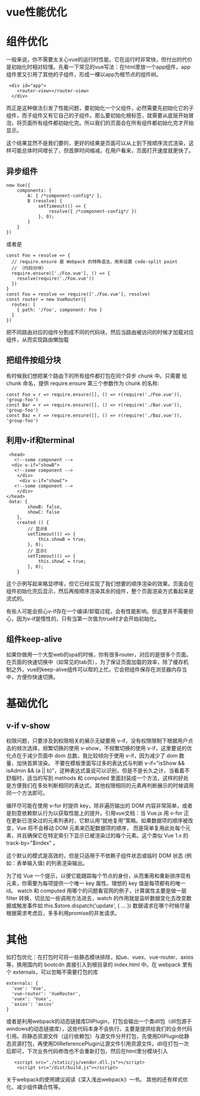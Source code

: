 # vue性能优化  
# 组件优化
一般来说，你不需要太关心vue的运行时性能，它在运行时非常快，但付出的代价是初始化时相对较慢。先看一下常见的vue写法：在html里放一个app组件，app组件里又引用了其他的子组件，形成一棵以app为根节点的组件树。  
```
 <div id="app">
    <router-view></router-view>
  </div>  
  ```
  而正是这种做法引发了性能问题，要初始化一个父组件，必然需要先初始化它的子组件，而子组件又有它自己的子组件。那么要初始化根标签，就需要从底层开始冒泡，将页面所有组件都初始化完。所以我们的页面会在所有组件都初始化完才开始显示。

这个结果显然不是我们要的，更好的结果是页面可以从上到下按顺序流式渲染，这样可能总体时间增长了，但首屏时间缩减，在用户看来，页面打开速度就更快了。
## 异步组件  
```
new Vue({
    components: {
        A: { /*component-config*/ },
        B (resolve) {
            setTimeout(() => {
                resolve({ /*component-config*/ })
            }, 0);
        }
    }
})
```
或者是
```
const Foo = resolve => {
  // require.ensure 是 Webpack 的特殊语法，用来设置 code-split point
  // （代码分块）
  require.ensure(['./Foo.vue'], () => {
    resolve(require('./Foo.vue'))
  })
}  
const Foo = resolve => require(['./Foo.vue'], resolve)   
const router = new VueRouter({
  routes: [
    { path: '/foo', component: Foo }
  ]
})   
```
把不同路由对应的组件分割成不同的代码块，然后当路由被访问的时候才加载对应组件，从而实现路由懒加载  
## 把组件按组分块  
有时候我们想把某个路由下的所有组件都打包在同个异步 chunk 中。只需要 给 chunk 命名，提供 require.ensure 第三个参数作为 chunk 的名称:
```
const Foo = r => require.ensure([], () => r(require('./Foo.vue')), 'group-foo')
const Bar = r => require.ensure([], () => r(require('./Bar.vue')), 'group-foo')
const Baz = r => require.ensure([], () => r(require('./Baz.vue')), 'group-foo')  
```
## 利用v-if和terminal  
```
 <head>
   <!--some component -->
  <div v-if="showB">
   <!--some component -->
    </div>
     <div v-if="showC">
   <!--some component -->
    </div>
</head>
 data: {
        showB: false,
        showC: false
    },
    created () {
        // 显示B
        setTimeout(() => {
            this.showB = true;
        }, 0);
        // 显示C
        setTimeout(() => {
            this.showC = true;
        }, 0);
    }  
 ```
这个示例写起来略显啰嗦，但它已经实现了我们想要的顺序渲染的效果。页面会在组件初始化完后显示，然后再按顺序渲染其余的组件，整个页面渲染方式看起来是流式的。

有些人可能会担心v-if存在一个编译/卸载过程，会有性能影响。但这里并不需要担心，因为v-if是惰性的，只有当第一次值为true时才会开始初始化。  
## 组件keep-alive  
如果你做用一个大型web的spa的时候，你有很多router，对应的是很多个页面。在页面的快速切换中（如常见的tab页），为了保证页面加载的效率，除了缓存机制之外，vue的keep-alive组件可以帮的上忙。它会把组件保存在浏览器内存当中，方便你快速切换。
# 基础优化
## v-if v-show
权限问题，只要涉及到权限相关的展示无疑要用 v-if，没有权限限制下根据用户点击的频次选择，频繁切换的使用 v-show，不频繁切换的使用 v-if，这里要说的优化点在于减少页面中 dom 总数，我比较倾向于使用 v-if，因为减少了 dom 数量，加快首屏渲染。
不要在模板里面写过多的表达式与判断 v-if="isShow && isAdmin && (a || b)"，这种表达式虽说可以识别，但是不是长久之计，当看着不舒服时，适当的写到 methods 和 computed 里面封装成一个方法，这样的好处是方便我们在多处判断相同的表达式，其他权限相同的元素再判断展示的时候调用同一个方法即可。  

循环尽可能在使用 v-for 时提供 key，除非遍历输出的 DOM 内容非常简单，或者是刻意依赖默认行为以获取性能上的提升。引用vue文档：当 Vue.js 用 v-for 正在更新已渲染过的元素列表时，它默认用“就地复用”策略。如果数据项的顺序被改变，Vue 将不会移动 DOM 元素来匹配数据项的顺序， 而是简单复用此处每个元素，并且确保它在特定索引下显示已被渲染过的每个元素。这个类似 Vue 1.x 的 track-by="$index" 。

这个默认的模式是高效的，但是只适用于不依赖子组件状态或临时 DOM 状态 (例如：表单输入值) 的列表渲染输出。

为了给 Vue 一个提示，以便它能跟踪每个节点的身份，从而重用和重新排序现有元素，你需要为每项提供一个唯一 key 属性。理想的 key 值是每项都有的唯一 id。
watch 和 computed 用哪个的问题看官网的例子，计算属性主要是做一层 filter 转换，切忌加一些调用方法进去，watch 的作用就是监听数据变化去改变数据或触发事件如 this.$store.dispatch('update', { ... })
数据请求在哪个时候尽量根据需求考虑后，多多利用promise的并发请求。
# 其他
如打包优化：在打包时可将一些静态模块排除，如ue、vuex、vue-router、axios 等，换用国内的 bootcdn 直接引入到根目录的 index.html 中。在 webpack 里有个 externals，可以忽略不需要打包的库
```
externals: {
  'vue': 'Vue',
  'vue-router': 'VueRouter',
  'vuex': 'Vuex',
  'axios': 'axios'
}
```
或者是利用webpack的动态链接库DllPlugin，打包会输出一个类dll包（dll包源于windows的动态链接库），这些代码本身不会执行，主要是提供给我们的业务代码引用。将静态资源文件（运行依赖包）与源文件分开打包，先使用DllPlugin给静态资源打包，再使用DllReferencePlugin让源文件引用资源文件。dll在打包一次后即可，下次业务代码修改也不会重新打包，然后在html里分模块引入
```
   <script src="./static/js/vendor.dll.js"></script>
    <script src="/dist/build.js"></script>
```
关于webpack的使用建议阅读《深入浅出webpack》一书。
其他的还有样式优化、减少组件耦合性等。
